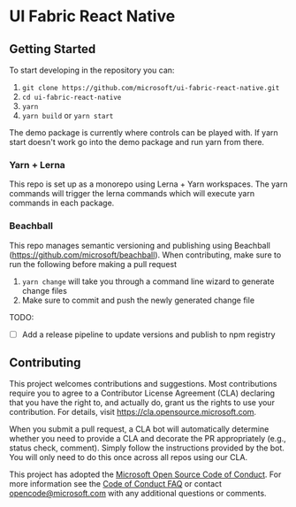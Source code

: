 # UI Fabric React Native

## Getting Started

To start developing in the repository you can:

1. `git clone https://github.com/microsoft/ui-fabric-react-native.git`
1. `cd ui-fabric-react-native`
1. `yarn`
1. `yarn build` or `yarn start`

The demo package is currently where controls can be played with. If yarn start doesn't work go into the demo package and run yarn from there.

### Yarn + Lerna

This repo is set up as a monorepo using Lerna + Yarn workspaces. The yarn commands will trigger the lerna commands which will execute yarn commands in each package.

### Beachball
This repo manages semantic versioning and publishing using Beachball (https://github.com/microsoft/beachball). When contributing, make sure to run the following before making a pull request
1. `yarn change` will take you through a command line wizard to generate change files
2. Make sure to commit and push the newly generated change file

TODO:
- [ ] Add a release pipeline to update versions and publish to npm registry

## Contributing

This project welcomes contributions and suggestions. Most contributions require you to agree to a
Contributor License Agreement (CLA) declaring that you have the right to, and actually do, grant us
the rights to use your contribution. For details, visit https://cla.opensource.microsoft.com.

When you submit a pull request, a CLA bot will automatically determine whether you need to provide
a CLA and decorate the PR appropriately (e.g., status check, comment). Simply follow the instructions
provided by the bot. You will only need to do this once across all repos using our CLA.

This project has adopted the [Microsoft Open Source Code of Conduct](https://opensource.microsoft.com/codeofconduct/).
For more information see the [Code of Conduct FAQ](https://opensource.microsoft.com/codeofconduct/faq/) or
contact [opencode@microsoft.com](mailto:opencode@microsoft.com) with any additional questions or comments.
